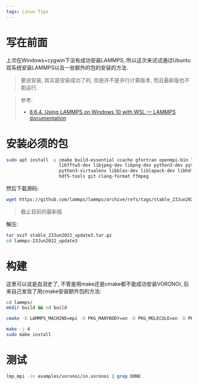 ```yaml
---
tags: Linux Tips
---
```


# 写在前面

上次在Windows+cygwin下没有成功安装LAMMPS, 所以这次来试试通过Ubuntu双系统安装LAMMPS以及一些额外的包的安装的方法. 

>   要说安装, 其实是安装成功了的, 但是并不是并行计算版本, 而且最新版也不能运行. 

>   参考:
>
>   -   [8.6.4. Using LAMMPS on Windows 10 with WSL — LAMMPS documentation](https://docs.lammps.org/Howto_wsl.html#download-lammps)

# 安装必须的包

```bash
sudo apt install -y cmake build-essential ccache gfortran openmpi-bin libopenmpi-dev \
                    libfftw3-dev libjpeg-dev libpng-dev python3-dev python3-pip \
                    python3-virtualenv libblas-dev liblapack-dev libhdf5-serial-dev \
                    hdf5-tools git clang-format ffmpeg
```

然后下载源码:

```bash
wget https://github.com/lammps/lammps/archive/refs/tags/stable_23Jun2022_update3.tar.gz
```

>   截止目前的最新版

解压:

```bash
tar xvzf stable_23Jun2022_update3.tar.gz
cd lammps-23Jun2022_update3
```



# 构建

这里可以说是血泪史了, 不管是用make还是cmake都不能成功安装VORONOI, 后来自己发现了用cmake安装额外包的方法:



```bash
cd lammps/
mkdir build && cd build

cmake -D LAMMPS_MACHINE=mpi -D PKG_MANYBODY=on -D PKG_MOLECULE=on -D PKG_VORONOI=yes ../cmake

make -j 4
sudo make install
```



# 测试

```bash
lmp_mpi -in examples/voronoi/in.voronoi | grep DONE
```

